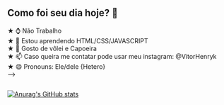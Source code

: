 ## Como foi seu dia hoje? 🌟

★ ⌚ Não Trabalho <br>
★ 📝 Estou aprendendo HTML/CSS/JAVASCRIPT <br>
★ 🏐 Gosto de vôlei e Capoeira <br>
★ 📫 Caso queira me contatar pode usar meu instagram: @VitorHenryk <br>
★ 😄 Pronouns: Ele/dele {Hetero} <br>
-->

<img src="https://img.freepik.com/fotos-premium/um-gato-olhando-as-estrelas-no-ceu_256339-5084.jpg" alt="">


[![Anurag's GitHub stats](https://github-readme-stats.vercel.app/api?username=VitorHenryk)](https://github.com/VitorHenryk/github-readme-stats)
